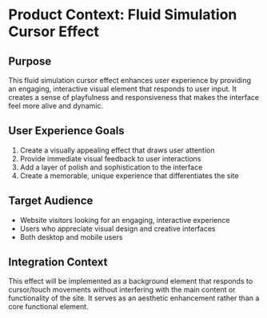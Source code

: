 # Product Context: Fluid Simulation Cursor Effect

## Purpose
This fluid simulation cursor effect enhances user experience by providing an engaging, interactive visual element that responds to user input. It creates a sense of playfulness and responsiveness that makes the interface feel more alive and dynamic.

## User Experience Goals
1. Create a visually appealing effect that draws user attention
2. Provide immediate visual feedback to user interactions
3. Add a layer of polish and sophistication to the interface
4. Create a memorable, unique experience that differentiates the site

## Target Audience
- Website visitors looking for an engaging, interactive experience
- Users who appreciate visual design and creative interfaces
- Both desktop and mobile users

## Integration Context
This effect will be implemented as a background element that responds to cursor/touch movements without interfering with the main content or functionality of the site. It serves as an aesthetic enhancement rather than a core functional element.
